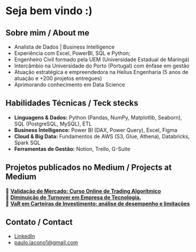 # Seja bem vindo :)

## Sobre mim / About me

- Analista de Dados | Business Intelligence 
- Experiência com Excel, PowerBI, SQL e Python;
- Engenheiro Civil formado pela UEM (Universidade Estadual de Maringá)  
- Intercâmbio na Universidade do Porto (Portugal) com ênfase em gestão  
- Atuação estratégica e empreendedora na Helius Engenharia (5 anos de atuação e +200 projetos entregues)
- Aprimorando conhecimento em Data Science

## Habilidades Técnicas / Teck stecks
- **Linguagens & Dados:** Python (Pandas, NumPy, Matplotlib, Seaborn), SQL (PostgreSQL, MySQL), ETL  
- **Business Intelligence:** Power BI (DAX, Power Query), Excel, Figma
- **Cloud & Big Data:** Fundamentos de AWS (S3, Glue, Athena), Databricks, Spark SQL  
- **Ferramentas de Gestão:** Notion, Trello, G-Suite  


## Projetos publicados no Medium / Projects at Medium

🔹 [**Validação de Mercado: Curso Online de Trading Algorítmico**](https://medium.com/@paulo.iacono1/valida%C3%A7%C3%A3o-de-mercado-curso-online-de-trading-algor%C3%ADtmico-1e082f01f31f)  
🔹 [**Diminuição de Turnover em Empresa de Tecnologia.**](https://medium.com/@paulo.iacono1/diminui%C3%A7%C3%A3o-de-turnover-em-empresa-de-tecnologia-eec69080a6dd)   
🔹 [**VaR em Carteiras de Investimento: análise de desempenho e limitações**](https://medium.com/@paulo.iacono1/var-em-carteiras-de-investimento-an%C3%A1lise-de-desempenho-e-limita%C3%A7%C3%B5es-diante-de-eventos-externos-d547d3b131a6)   



## Contato / Contact

- [LinkedIn](https://linkedin.com/in/SEULINK)
- paulo.iacono1@gmail.com

